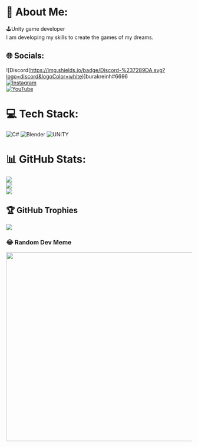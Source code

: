 # 💫 About Me:
🕹️Unity game developer<br>
I am developing my skills to create the games of my dreams.


## 🌐 Socials:
![Discord(https://img.shields.io/badge/Discord-%237289DA.svg?logo=discord&logoColor=white)]burakreinh#6696<br> [![Instagram](https://img.shields.io/badge/Instagram-%23E4405F.svg?logo=Instagram&logoColor=white)](https://instagram.com/burakreinh)<br> [![YouTube](https://img.shields.io/badge/YouTube-%23FF0000.svg?logo=YouTube&logoColor=white)](https://youtube.com/@aeterponis) 

# 💻 Tech Stack:
![C#](https://img.shields.io/badge/c%23-%23239120.svg?style=for-the-badge&logo=c-sharp&logoColor=white) ![Blender](https://img.shields.io/badge/blender-%23F5792A.svg?style=for-the-badge&logo=blender&logoColor=white) ![UNITY](https://img.shields.io/badge/Unity-%2320232a.svg?style=for-the-badge&logo=unity&logoColor=white)
# 📊 GitHub Stats:
![](https://github-readme-stats.vercel.app/api?username=reinhpash&theme=dark&hide_border=false&include_all_commits=true&count_private=true)<br/>
![](https://github-readme-streak-stats.herokuapp.com/?user=reinhpash&theme=dark&hide_border=false)<br/>
![](https://github-readme-stats.vercel.app/api/top-langs/?username=reinhpash&theme=dark&hide_border=false&include_all_commits=true&count_private=true&layout=compact)

## 🏆 GitHub Trophies
![](https://github-profile-trophy.vercel.app/?username=reinhpash&theme=radical&no-frame=false&no-bg=true&margin-w=4)

### 😂 Random Dev Meme
<img src="https://rm.up.railway.app/" width="512px"/>

